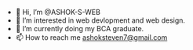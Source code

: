 - 👋 Hi, I’m @ASHOK-S-WEB
- 👀 I’m interested in web devlopment and web design.
- 🌱 I’m currently doing my BCA graduate.
- 📫 How to reach me ashoksteven7@gmail.com

<!---
ASHOK-S-WEB/ASHOK-S-WEB is a ✨ special ✨ repository because its `README.md` (this file) appears on your GitHub profile.
You can click the Preview link to take a look at your changes.
--->
